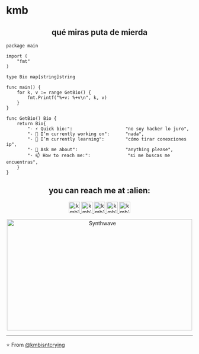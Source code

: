# kmb

<h2 align="center">qué miras puta de mierda</h2>

```golang
package main

import (
	"fmt"
)

type Bio map[string]string

func main() {
	for k, v := range GetBio() {
		fmt.Printf("%+v: %+v\n", k, v)
	}
}

func GetBio() Bio {
	return Bio{
		"- ⚡ Quick bio:":                    "no soy hacker lo juro",
		"- 🔭 I’m currently working on":      "nada",
		"- 🌱 I’m currently learning":        "cómo tirar conexciones ip",
		"- 💬 Ask me about":                  "anything please",
		"- 📫 How to reach me:":              "si me buscas me encuentras",
	}
}
```

<h2 align="center">you can reach me at :alien:</h2>

<p align="center">
  <a href="https://dev.to/kmb">
    <img src="https://d2fltix0v2e0sb.cloudfront.net/dev-badge.svg" alt="kmb's DEV Profile" height="30" width="30">
  </a>

  <a href="https://t.me/fumeta">
    <img src="https://www.vectorlogo.zone/logos/telegram/telegram-icon.svg" alt="kmb's telegram profile" height="30" width="30">
  </a>

  <a href="https://twitter.com/kmbisfuckingyou">
    <img src="https://www.vectorlogo.zone/logos/twitter/twitter-official.svg" alt="kmb's twitter profile" height="30" width="30">
  </a>

  <a href="https://www.instagram.com/69kmb/">
    <img src="https://www.vectorlogo.zone/logos/instagram/instagram-icon.svg" alt="kmb's instagram profile" height="30" width="30">
  </a>

  <a href="https://discord.gg/xQmVAqe89m">
    <img src="https://www.vectorlogo.zone/logos/discordapp/discordapp-icon.svg" alt="kmb's discord profile" height="30" width="30">
  </a>



<p align="center"><img src="https://thumbs.gfycat.com/GoodnaturedFondGaur-size_restricted.gif" alt="Synthwave" height="300" width="500"></p>


---

⭐️ From [@kmbisntcrying](https://github.com/kmbisntcrying)
